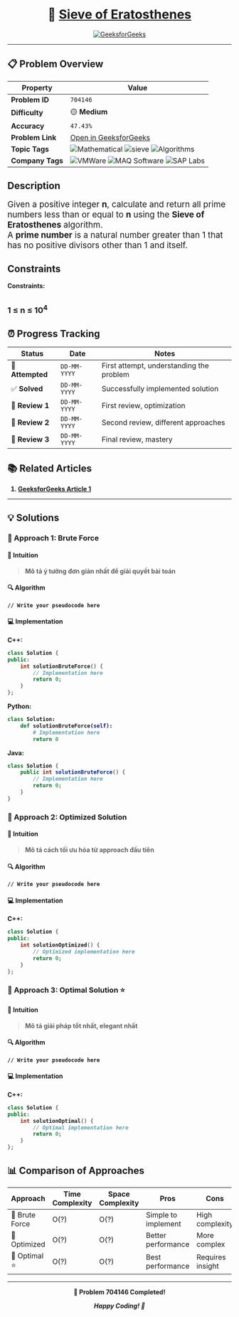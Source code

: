 <div align="center">

# 🧠 [Sieve of Eratosthenes](https://www.geeksforgeeks.org/problems/sieve-of-eratosthenes5242/1)

[![GeeksforGeeks](<https://img.shields.io/badge/GeeksforGeeks-Problem-0F9D58?style=for-the-badge&logo=geeksforgeeks&logoColor=white>)](https://www.geeksforgeeks.org/problems/sieve-of-eratosthenes5242/1)

</div>

---

## 📋 Problem Overview

| Property | Value |
|----------|-------|
| **Problem ID** | `704146` |
| **Difficulty** | 🟡 **Medium** |
| **Accuracy** | `47.43%` |
| **Problem Link** | [Open in GeeksforGeeks](https://www.geeksforgeeks.org/problems/sieve-of-eratosthenes5242/1) |
| **Topic Tags** | ![Mathematical](https://img.shields.io/badge/-Mathematical-blue?style=flat-square) ![sieve](https://img.shields.io/badge/-sieve-blue?style=flat-square) ![Algorithms](https://img.shields.io/badge/-Algorithms-blue?style=flat-square) |
| **Company Tags** | ![VMWare](https://img.shields.io/badge/-VMWare-orange?style=flat-square) ![MAQ Software](https://img.shields.io/badge/-MAQ%20Software-orange?style=flat-square) ![SAP Labs](https://img.shields.io/badge/-SAP%20Labs-orange?style=flat-square) |

## Description
<!-- description:start -->
<p data-start="24" data-end="165"><span style="font-size: 14pt;">Given a positive integer <strong>n</strong>, calculate and return all prime numbers less than or equal to <strong>n</strong> using the <strong data-start="129" data-end="154">Sieve of Eratosthenes</strong> algorithm.<br /></span><span style="font-size: 14pt;">A <strong data-start="169" data-end="185">prime number</strong> is a natural number greater than 1 that has no positive divisors other than 1 and itself.</span></p>
<p><strong><span style="font-size: 18px;">
<!-- description:end -->

## Constraints

<p><strong>Constraints:</strong></p>
</span><br /><span style="font-size: 18px;">1 ≤ n ≤ 10<sup>4</sup></span></p>

## ⏰ Progress Tracking

| Status | Date | Notes |
|--------|------|-------|
| 🎯 **Attempted** | `DD-MM-YYYY` | First attempt, understanding the problem |
| ✅ **Solved** | `DD-MM-YYYY` | Successfully implemented solution |
| 🔄 **Review 1** | `DD-MM-YYYY` | First review, optimization |
| 🔄 **Review 2** | `DD-MM-YYYY` | Second review, different approaches |
| 🔄 **Review 3** | `DD-MM-YYYY` | Final review, mastery |

## 📚 Related Articles

1. [GeeksforGeeks Article 1](https://www.geeksforgeeks.org/sieve-of-eratosthenes/)

---

## 💡 Solutions

### 🥉 Approach 1: Brute Force

#### 📝 Intuition
> Mô tả ý tưởng đơn giản nhất để giải quyết bài toán

#### 🔍 Algorithm
```pseudo
// Write your pseudocode here
```

#### 💻 Implementation

**C++:**
```cpp
class Solution {
public:
    int solutionBruteForce() {
        // Implementation here
        return 0;
    }
};
```

**Python:**
```python
class Solution:
    def solutionBruteForce(self):
        # Implementation here
        return 0
```

**Java:**
```java
class Solution {
    public int solutionBruteForce() {
        // Implementation here
        return 0;
    }
}
```

### 🥈 Approach 2: Optimized Solution

#### 📝 Intuition
> Mô tả cách tối ưu hóa từ approach đầu tiên

#### 🔍 Algorithm
```pseudo
// Write your pseudocode here
```

#### 💻 Implementation

**C++:**
```cpp
class Solution {
public:
    int solutionOptimized() {
        // Optimized implementation here
        return 0;
    }
};
```

### 🥇 Approach 3: Optimal Solution ⭐

#### 📝 Intuition
> Mô tả giải pháp tốt nhất, elegant nhất

#### 🔍 Algorithm
```pseudo
// Write your pseudocode here
```

#### 💻 Implementation

**C++:**
```cpp
class Solution {
public:
    int solutionOptimal() {
        // Optimal implementation here
        return 0;
    }
};
```

## 📊 Comparison of Approaches

| Approach | Time Complexity | Space Complexity | Pros | Cons |
|----------|-----------------|------------------|------|------|
| 🥉 Brute Force | O(?) | O(?) | Simple to implement | High complexity |
| 🥈 Optimized   | O(?) | O(?) | Better performance | More complex |
| 🥇 Optimal ⭐  | O(?) | O(?) | Best performance | Requires insight |

---

<div align="center">

**🎯 Problem 704146 Completed!**

*Happy Coding! 🚀*

</div>
